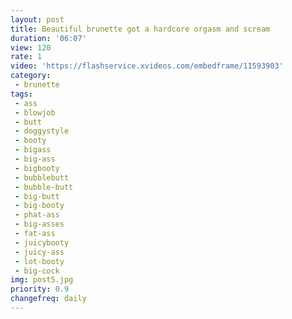 ```yaml
---
layout: post
title: Beautiful brunette got a hardcore orgasm and scream
duration: '06:07'
view: 120
rate: 1
video: 'https://flashservice.xvideos.com/embedframe/11593903'
category: 
 - brunette
tags: 
 - ass
 - blowjob
 - butt
 - doggystyle
 - booty
 - bigass
 - big-ass
 - bigbooty
 - bubblebutt
 - bubble-butt
 - big-butt
 - big-booty
 - phat-ass
 - big-asses
 - fat-ass
 - juicybooty
 - juicy-ass
 - lot-booty
 - big-cock
img: post5.jpg
priority: 0.9
changefreq: daily
---
```

